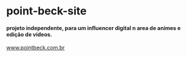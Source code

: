 # point-beck-site
#### projeto independente, para um influencer digital n area de animes e edição de videos.
 www.pointbeck.com.br 
